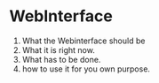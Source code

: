 # WebInterface
1. What the Webinterface should be
2. What it is right now.
3. What has to be done.
4. how to use it for you own purpose.
